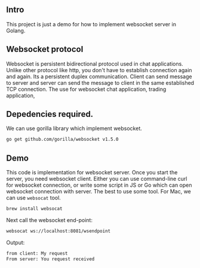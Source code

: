 ## Intro
This project is just a demo for how to implement websocket server in Golang. 

## Websocket protocol
Websocket is persistent bidirectional protocol used in chat applications. Unlike other protocol like http, 
you don't have to establish connection again and again. Its a persistent duplex communication. 
Client can send message to server and server can send the message to client in the same established TCP connection. 
The use for websocket chat application, trading application,  

## Depedencies required.
We can use gorilla library which implement websocket.
```bash
go get github.com/gorilla/websocket v1.5.0
```

## Demo
This code is implementation for websocket server. Once you start the server, you need websocket client. Either 
you can use command-line curl for websocket connection, or write some script in JS or Go which can open websocket connection with 
server. The best to use some tool. For Mac, we can use ```websocat``` tool.
```bash
brew install websocat
```
Next call the websocket end-point:
```bash
websocat ws://localhost:8081/wsendpoint
```
Output:
```bash
from client: My request
From server: You request received
```